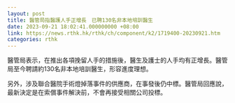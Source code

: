 ```yaml
---
layout: post
title: 醫管局指醫護人手正增長　已聘130名非本地培訓醫生
date: 2023-09-21 18:02:41.000000000 +08:00
link: https://news.rthk.hk/rthk/ch/component/k2/1719400-20230921.htm
categories: rthk
---
```


醫管局表示，在推出各項挽留人手的措施後，醫生及護士的人手均有正增長。醫管局至今聘請約130名非本地培訓醫生，形容進度理想。

另外，涉及聯合醫院手術燈掉落事件的供應商，在事發後仍中標。醫管局回應說，最新決定是在索償事件解決前，不會再接受相關公司投標。
